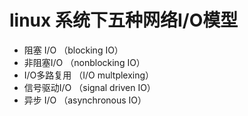 
# linux 系统下五种网络I/O模型

- 阻塞 I/O （blocking IO）
- 非阻塞I/O （nonblocking IO）
- I/O多路复用 （I/O multplexing）
- 信号驱动I/O （signal driven IO）
- 异步 I/O （asynchronous IO）


